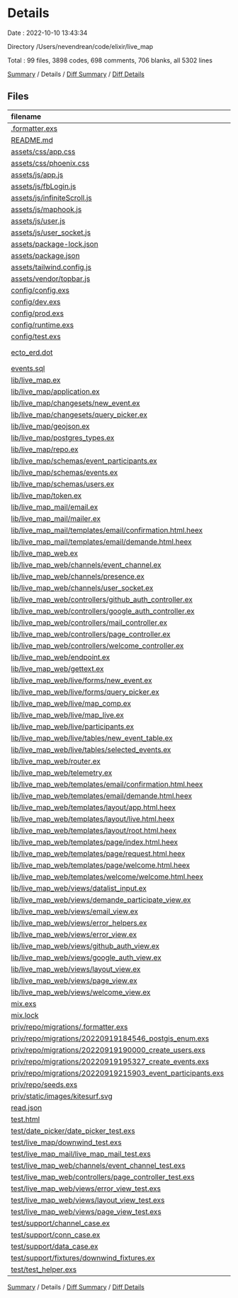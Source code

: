 # Details

Date : 2022-10-10 13:43:34

Directory /Users/nevendrean/code/elixir/live_map

Total : 99 files,  3898 codes, 698 comments, 706 blanks, all 5302 lines

[Summary](results.md) / Details / [Diff Summary](diff.md) / [Diff Details](diff-details.md)

## Files
| filename | language | code | comment | blank | total |
| :--- | :--- | ---: | ---: | ---: | ---: |
| [.formatter.exs](/.formatter.exs) | Elixir | 5 | 0 | 1 | 6 |
| [README.md](/README.md) | Markdown | 135 | 0 | 41 | 176 |
| [assets/css/app.css](/assets/css/app.css) | CSS | 137 | 3 | 19 | 159 |
| [assets/css/phoenix.css](/assets/css/phoenix.css) | CSS | 85 | 9 | 8 | 102 |
| [assets/js/app.js](/assets/js/app.js) | JavaScript | 48 | 26 | 14 | 88 |
| [assets/js/fbLogin.js](/assets/js/fbLogin.js) | JavaScript | 44 | 7 | 5 | 56 |
| [assets/js/infiniteScroll.js](/assets/js/infiniteScroll.js) | JavaScript | 30 | 1 | 1 | 32 |
| [assets/js/maphook.js](/assets/js/maphook.js) | JavaScript | 246 | 44 | 40 | 330 |
| [assets/js/user.js](/assets/js/user.js) | JavaScript | 22 | 1 | 5 | 28 |
| [assets/js/user_socket.js](/assets/js/user_socket.js) | JavaScript | 15 | 46 | 7 | 68 |
| [assets/package-lock.json](/assets/package-lock.json) | JSON | 209 | 0 | 1 | 210 |
| [assets/package.json](/assets/package.json) | JSON | 9 | 0 | 1 | 10 |
| [assets/tailwind.config.js](/assets/tailwind.config.js) | JavaScript | 31 | 2 | 3 | 36 |
| [assets/vendor/topbar.js](/assets/vendor/topbar.js) | JavaScript | 145 | 7 | 6 | 158 |
| [config/config.exs](/config/config.exs) | Elixir | 46 | 20 | 13 | 79 |
| [config/dev.exs](/config/dev.exs) | Elixir | 33 | 38 | 8 | 79 |
| [config/prod.exs](/config/prod.exs) | Elixir | 3 | 43 | 4 | 50 |
| [config/runtime.exs](/config/runtime.exs) | Elixir | 34 | 42 | 10 | 86 |
| [config/test.exs](/config/test.exs) | Elixir | 15 | 10 | 6 | 31 |
| [ecto_erd.dot](/ecto_erd.dot) | Graphviz (DOT) | 11 | 0 | 2 | 13 |
| [events.sql](/events.sql) | SQL | 61 | 32 | 23 | 116 |
| [lib/live_map.ex](/lib/live_map.ex) | Elixir | 8 | 0 | 2 | 10 |
| [lib/live_map/application.ex](/lib/live_map/application.ex) | Elixir | 25 | 5 | 5 | 35 |
| [lib/live_map/changesets/new_event.ex](/lib/live_map/changesets/new_event.ex) | Elixir | 26 | 0 | 6 | 32 |
| [lib/live_map/changesets/query_picker.ex](/lib/live_map/changesets/query_picker.ex) | Elixir | 31 | 0 | 9 | 40 |
| [lib/live_map/geojson.ex](/lib/live_map/geojson.ex) | Elixir | 47 | 2 | 6 | 55 |
| [lib/live_map/postgres_types.ex](/lib/live_map/postgres_types.ex) | Elixir | 5 | 0 | 1 | 6 |
| [lib/live_map/repo.ex](/lib/live_map/repo.ex) | Elixir | 136 | 1 | 14 | 151 |
| [lib/live_map/schemas/event_participants.ex](/lib/live_map/schemas/event_participants.ex) | Elixir | 181 | 6 | 23 | 210 |
| [lib/live_map/schemas/events.ex](/lib/live_map/schemas/events.ex) | Elixir | 92 | 1 | 13 | 106 |
| [lib/live_map/schemas/users.ex](/lib/live_map/schemas/users.ex) | Elixir | 46 | 2 | 10 | 58 |
| [lib/live_map/token.ex](/lib/live_map/token.ex) | Elixir | 66 | 1 | 5 | 72 |
| [lib/live_map_mail/email.ex](/lib/live_map_mail/email.ex) | Elixir | 39 | 0 | 7 | 46 |
| [lib/live_map_mail/mailer.ex](/lib/live_map_mail/mailer.ex) | Elixir | 3 | 0 | 1 | 4 |
| [lib/live_map_mail/templates/email/confirmation.html.heex](/lib/live_map_mail/templates/email/confirmation.html.heex) | HEEx | 10 | 0 | 0 | 10 |
| [lib/live_map_mail/templates/email/demande.html.heex](/lib/live_map_mail/templates/email/demande.html.heex) | HEEx | 11 | 0 | 0 | 11 |
| [lib/live_map_web.ex](/lib/live_map_web.ex) | Elixir | 83 | 5 | 24 | 112 |
| [lib/live_map_web/channels/event_channel.ex](/lib/live_map_web/channels/event_channel.ex) | Elixir | 7 | 26 | 7 | 40 |
| [lib/live_map_web/channels/presence.ex](/lib/live_map_web/channels/presence.ex) | Elixir | 10 | 0 | 2 | 12 |
| [lib/live_map_web/channels/user_socket.ex](/lib/live_map_web/channels/user_socket.ex) | Elixir | 35 | 4 | 8 | 47 |
| [lib/live_map_web/controllers/github_auth_controller.ex](/lib/live_map_web/controllers/github_auth_controller.ex) | Elixir | 23 | 0 | 5 | 28 |
| [lib/live_map_web/controllers/google_auth_controller.ex](/lib/live_map_web/controllers/google_auth_controller.ex) | Elixir | 21 | 0 | 5 | 26 |
| [lib/live_map_web/controllers/mail_controller.ex](/lib/live_map_web/controllers/mail_controller.ex) | Elixir | 96 | 5 | 11 | 112 |
| [lib/live_map_web/controllers/page_controller.ex](/lib/live_map_web/controllers/page_controller.ex) | Elixir | 12 | 0 | 3 | 15 |
| [lib/live_map_web/controllers/welcome_controller.ex](/lib/live_map_web/controllers/welcome_controller.ex) | Elixir | 9 | 0 | 3 | 12 |
| [lib/live_map_web/endpoint.ex](/lib/live_map_web/endpoint.ex) | Elixir | 36 | 10 | 10 | 56 |
| [lib/live_map_web/gettext.ex](/lib/live_map_web/gettext.ex) | Elixir | 15 | 3 | 7 | 25 |
| [lib/live_map_web/live/forms/new_event.ex](/lib/live_map_web/live/forms/new_event.ex) | Elixir | 65 | 2 | 12 | 79 |
| [lib/live_map_web/live/forms/query_picker.ex](/lib/live_map_web/live/forms/query_picker.ex) | Elixir | 124 | 15 | 26 | 165 |
| [lib/live_map_web/live/map_comp.ex](/lib/live_map_web/live/map_comp.ex) | Elixir | 74 | 5 | 15 | 94 |
| [lib/live_map_web/live/map_live.ex](/lib/live_map_web/live/map_live.ex) | Elixir | 90 | 14 | 20 | 124 |
| [lib/live_map_web/live/participants.ex](/lib/live_map_web/live/participants.ex) | Elixir | 8 | 0 | 2 | 10 |
| [lib/live_map_web/live/tables/new_event_table.ex](/lib/live_map_web/live/tables/new_event_table.ex) | Elixir | 79 | 0 | 9 | 88 |
| [lib/live_map_web/live/tables/selected_events.ex](/lib/live_map_web/live/tables/selected_events.ex) | Elixir | 159 | 15 | 19 | 193 |
| [lib/live_map_web/router.ex](/lib/live_map_web/router.ex) | Elixir | 36 | 16 | 13 | 65 |
| [lib/live_map_web/telemetry.ex](/lib/live_map_web/telemetry.ex) | Elixir | 54 | 10 | 8 | 72 |
| [lib/live_map_web/templates/email/confirmation.html.heex](/lib/live_map_web/templates/email/confirmation.html.heex) | HEEx | 10 | 0 | 0 | 10 |
| [lib/live_map_web/templates/email/demande.html.heex](/lib/live_map_web/templates/email/demande.html.heex) | HEEx | 11 | 0 | 0 | 11 |
| [lib/live_map_web/templates/layout/app.html.heex](/lib/live_map_web/templates/layout/app.html.heex) | HEEx | 4 | 0 | 3 | 7 |
| [lib/live_map_web/templates/layout/live.html.heex](/lib/live_map_web/templates/layout/live.html.heex) | HEEx | 15 | 0 | 4 | 19 |
| [lib/live_map_web/templates/layout/root.html.heex](/lib/live_map_web/templates/layout/root.html.heex) | HEEx | 25 | 1 | 3 | 29 |
| [lib/live_map_web/templates/page/index.html.heex](/lib/live_map_web/templates/page/index.html.heex) | HEEx | 47 | 0 | 6 | 53 |
| [lib/live_map_web/templates/page/request.html.heex](/lib/live_map_web/templates/page/request.html.heex) | HEEx | 31 | 0 | 13 | 44 |
| [lib/live_map_web/templates/page/welcome.html.heex](/lib/live_map_web/templates/page/welcome.html.heex) | HEEx | 10 | 0 | 0 | 10 |
| [lib/live_map_web/templates/welcome/welcome.html.heex](/lib/live_map_web/templates/welcome/welcome.html.heex) | HEEx | 5 | 0 | 0 | 5 |
| [lib/live_map_web/views/datalist_input.ex](/lib/live_map_web/views/datalist_input.ex) | Elixir | 9 | 0 | 3 | 12 |
| [lib/live_map_web/views/demande_participate_view.ex](/lib/live_map_web/views/demande_participate_view.ex) | Elixir | 3 | 1 | 1 | 5 |
| [lib/live_map_web/views/email_view.ex](/lib/live_map_web/views/email_view.ex) | Elixir | 3 | 1 | 1 | 5 |
| [lib/live_map_web/views/error_helpers.ex](/lib/live_map_web/views/error_helpers.ex) | Elixir | 27 | 17 | 4 | 48 |
| [lib/live_map_web/views/error_view.ex](/lib/live_map_web/views/error_view.ex) | Elixir | 6 | 8 | 3 | 17 |
| [lib/live_map_web/views/github_auth_view.ex](/lib/live_map_web/views/github_auth_view.ex) | Elixir | 3 | 1 | 1 | 5 |
| [lib/live_map_web/views/google_auth_view.ex](/lib/live_map_web/views/google_auth_view.ex) | Elixir | 3 | 1 | 1 | 5 |
| [lib/live_map_web/views/layout_view.ex](/lib/live_map_web/views/layout_view.ex) | Elixir | 5 | 2 | 2 | 9 |
| [lib/live_map_web/views/page_view.ex](/lib/live_map_web/views/page_view.ex) | Elixir | 4 | 0 | 1 | 5 |
| [lib/live_map_web/views/welcome_view.ex](/lib/live_map_web/views/welcome_view.ex) | Elixir | 4 | 0 | 1 | 5 |
| [mix.exs](/mix.exs) | Elixir | 62 | 17 | 8 | 87 |
| [mix.lock](/mix.lock) | Elixir | 63 | 0 | 1 | 64 |
| [priv/repo/migrations/.formatter.exs](/priv/repo/migrations/.formatter.exs) | Elixir | 4 | 0 | 1 | 5 |
| [priv/repo/migrations/20220919184546_postgis_enum.exs](/priv/repo/migrations/20220919184546_postgis_enum.exs) | Elixir | 12 | 0 | 3 | 15 |
| [priv/repo/migrations/20220919190000_create_users.exs](/priv/repo/migrations/20220919190000_create_users.exs) | Elixir | 10 | 3 | 4 | 17 |
| [priv/repo/migrations/20220919195327_create_events.exs](/priv/repo/migrations/20220919195327_create_events.exs) | Elixir | 20 | 1 | 6 | 27 |
| [priv/repo/migrations/20220919215903_event_participants.exs](/priv/repo/migrations/20220919215903_event_participants.exs) | Elixir | 17 | 3 | 5 | 25 |
| [priv/repo/seeds.exs](/priv/repo/seeds.exs) | Elixir | 122 | 18 | 22 | 162 |
| [priv/static/images/kitesurf.svg](/priv/static/images/kitesurf.svg) | XML | 62 | 1 | 1 | 64 |
| [read.json](/read.json) | JSON | 0 | 0 | 1 | 1 |
| [test.html](/test.html) | HTML | 20 | 0 | 3 | 23 |
| [test/date_picker/date_picker_test.exs](/test/date_picker/date_picker_test.exs) | Elixir | 12 | 0 | 4 | 16 |
| [test/live_map/downwind_test.exs](/test/live_map/downwind_test.exs) | Elixir | 0 | 61 | 16 | 77 |
| [test/live_map_mail/live_map_mail_test.exs](/test/live_map_mail/live_map_mail_test.exs) | Elixir | 0 | 45 | 10 | 55 |
| [test/live_map_web/channels/event_channel_test.exs](/test/live_map_web/channels/event_channel_test.exs) | Elixir | 0 | 22 | 6 | 28 |
| [test/live_map_web/controllers/page_controller_test.exs](/test/live_map_web/controllers/page_controller_test.exs) | Elixir | 0 | 7 | 2 | 9 |
| [test/live_map_web/views/error_view_test.exs](/test/live_map_web/views/error_view_test.exs) | Elixir | 10 | 1 | 4 | 15 |
| [test/live_map_web/views/layout_view_test.exs](/test/live_map_web/views/layout_view_test.exs) | Elixir | 3 | 4 | 2 | 9 |
| [test/live_map_web/views/page_view_test.exs](/test/live_map_web/views/page_view_test.exs) | Elixir | 3 | 0 | 1 | 4 |
| [test/support/channel_case.ex](/test/support/channel_case.ex) | Elixir | 27 | 2 | 7 | 36 |
| [test/support/conn_case.ex](/test/support/conn_case.ex) | Elixir | 29 | 2 | 8 | 39 |
| [test/support/data_case.ex](/test/support/data_case.ex) | Elixir | 48 | 0 | 11 | 59 |
| [test/support/fixtures/downwind_fixtures.ex](/test/support/fixtures/downwind_fixtures.ex) | Elixir | 21 | 0 | 3 | 24 |
| [test/test_helper.exs](/test/test_helper.exs) | Elixir | 2 | 0 | 1 | 3 |

[Summary](results.md) / Details / [Diff Summary](diff.md) / [Diff Details](diff-details.md)